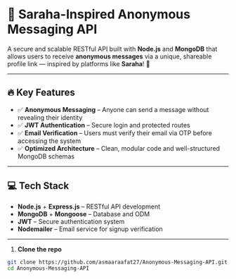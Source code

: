 # 🚀 Saraha-Inspired Anonymous Messaging API

A secure and scalable RESTful API built with **Node.js** and **MongoDB** that allows users to receive **anonymous messages** via a unique, shareable profile link — inspired by platforms like **Saraha**! 💬

---

## 🔥 Key Features

- ✅ **Anonymous Messaging** – Anyone can send a message without revealing their identity  
- ✅ **JWT Authentication** – Secure login and protected routes  
- ✅ **Email Verification** – Users must verify their email via OTP before accessing the system  
- ✅ **Optimized Architecture** – Clean, modular code and well-structured MongoDB schemas  

---

## 💻 Tech Stack

- **Node.js** + **Express.js** – RESTful API development  
- **MongoDB** + **Mongoose** – Database and ODM  
- **JWT** – Secure authentication system  
- **Nodemailer** – Email service for signup verification  

---

1. **Clone the repo**

```bash
git clone https://github.com/asmaaraafat27/Anonymous-Messaging-API.git
cd Anonymous-Messaging-API

